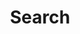 ---
title: "Search"
layout: "search"
outputs:
  - html
  - json
menu:
  main:
    weight: -60
    pre: search
---